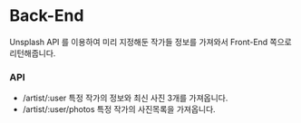 # Back-End

Unsplash API 를 이용하여 미리 지정해둔 작가들 정보를 가져와서 Front-End 쪽으로 리턴해줍니다.



### API
- /artist/:user
특정 작가의 정보와 최신 사진 3개를 가져옵니다.
- /artist/:user/photos
특정 작가의 사진목록을 가져옵니다.